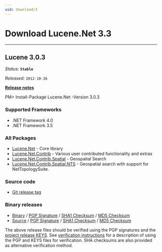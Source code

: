 ```yaml
---
uid: download/3
---
```


Download Lucene.Net 3.3
===============

---------------

## Lucene 3.0.3

_Status:_ __`Stable`__

_Released:_ `2012-10-26`

__[Release notes](https://cwiki.apache.org/confluence/display/LUCENENET/Lucene.Net+3.0.3)__

<div class="nuget-well" style="text-align:left;">
    PM> Install-Package Lucene.Net -Version 3.0.3
</div>

### Supported Frameworks

- .NET Framework 4.0
- .NET Framework 3.5

### All Packages

- [Lucene.Net](https://www.nuget.org/packages/Lucene.Net/3.0.3) - Core library
- [Lucene.Net.Contrib](https://www.nuget.org/packages/Lucene.Net.Contrib/3.0.3) - Various user contributed functionality and extras
- [Lucene.Net.Contrib.Spatial](https://www.nuget.org/packages/Lucene.Net.Contrib.Spatial/3.0.3) - Geospatial Search
- [Lucene.Net.Contrib.Spatial.NTS](https://www.nuget.org/packages/Lucene.Net.Contrib.Spatial.NTS/3.0.3) - Geospatial search with support for NetTopologySuite.

### Source code

* [Git release tag](https://github.com/apache/lucenenet/releases/tag/Lucene.Net_3_0_3_RC2_final)

### Binary releases

<ul>
<li><a href="https://www.apache.org/dist/lucenenet/3.0.3-RC2/Apache-Lucene.Net-3.0.3-RC2.bin.zip">Binary</a>
 / <a href="https://www.apache.org/dist/lucenenet/3.0.3-RC2/Apache-Lucene.Net-3.0.3-RC2.bin.zip.asc">PGP Signature</a>
 / <a href="https://www.apache.org/dist/lucenenet/3.0.3-RC2/Apache-Lucene.Net-3.0.3-RC2.bin.zip.sha1">SHA1 Checksum</a>
 / <a href="https://www.apache.org/dist/lucenenet/3.0.3-RC2/Apache-Lucene.Net-3.0.3-RC2.bin.zip.md5">MD5 Checksum</a> </li>
<li><a href="https://www.apache.org/dist/lucenenet/3.0.3-RC2/Apache-Lucene.Net-3.0.3-RC2.src.zip">Source</a>
 / <a href="https://www.apache.org/dist/lucenenet/3.0.3-RC2/Apache-Lucene.Net-3.0.3-RC2.src.zip.asc">PGP Signature</a>
 / <a href="https://www.apache.org/dist/lucenenet/3.0.3-RC2/Apache-Lucene.Net-3.0.3-RC2.src.zip.sha1">SHA1 Checksum</a>
 / <a href="https://www.apache.org/dist/lucenenet/3.0.3-RC2/Apache-Lucene.Net-3.0.3-RC2.src.zip.md5">MD5 Checksum</a> </li>
</ul>

The above release files should be verified using the PGP signatures and the
<a href="https://www.apache.org/dist/lucenenet/KEYS">project release KEYS</a>. See
<a href="https://www.apache.org/dyn/closer.cgi#verify">verification instructions</a> for a
description of using the PGP and KEYS files for verification. SHA checksums
are also provided as alternative verification method.
